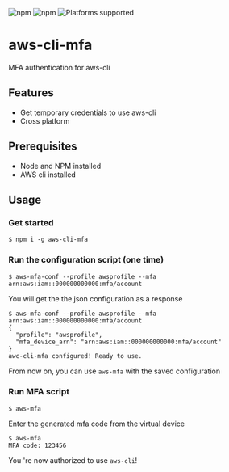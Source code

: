 ![npm](https://img.shields.io/npm/v/aws-cli-mfa?style=for-the-badge) ![npm](https://img.shields.io/npm/dm/aws-cli-mfa?style=for-the-badge) ![Platforms supported](https://img.shields.io/badge/platform-win%20%7C%20MacOS%20%7C%20Linux-lightgrey?style=for-the-badge)


# aws-cli-mfa

MFA authentication for aws-cli




## Features

- Get temporary credentials to use aws-cli
- Cross platform



## Prerequisites

- Node and NPM installed
- AWS cli installed



## Usage

### Get started

```
$ npm i -g aws-cli-mfa
```



### Run the configuration script (one time)

```
$ aws-mfa-conf --profile awsprofile --mfa arn:aws:iam::000000000000:mfa/account
```

You will get the the json configuration as a response

```
$ aws-mfa-conf --profile awsprofile --mfa arn:aws:iam::000000000000:mfa/account
{
  "profile": "awsprofile",
  "mfa_device_arn": "arn:aws:iam::000000000000:mfa/account"
}
awc-cli-mfa configured! Ready to use.
```

From now on, you can use `aws-mfa` with the saved configuration



### Run MFA script

```
$ aws-mfa
```

Enter the generated mfa code from the virtual device

```
$ aws-mfa
MFA code: 123456
```

You 're now authorized to use `aws-cli`!